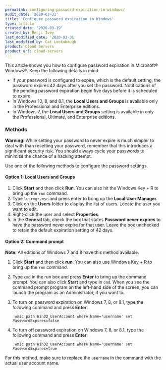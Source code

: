 ```yaml
---
permalink: configuring-password-expiration-in-windows/
audit_date: '2020-03-31'
title: 'Configure password expiration in Windows'
type: article
created_date: '2020-03-19'
created_by: Benji Ivey
last_modified_date: '2020-03-31'
last_modified_by: Cat Lookabaugh
product: Cloud Servers
product_url: cloud-servers
---
```


This article shows you how to configure password expiration in Microsoft&reg; Windows&reg;.  Keep the following details in mind:

- If your password is configured to expire, which is the default setting, the password expires 42 days after you set the password. Notifications of the pending password expiration begin five days before it is scheduled to expire.
- In Windows 10, 8, and 8.1, the **Local Users and Groups** is available only in the Professional and Enterprise editions.
- In Windows 7, the **Local Users and Groups** setting is available in only the Professional, Ultimate, and Enterprise editions.

### Methods

**Warning**: While setting your password to never expire is much simpler to deal with than resetting your password, remember that this introduces a significant security risk. You should always cycle your passwords to minimize the chance of a hacking attempt.

Use one of the following methods to configure the password settings.

#### Option 1: Local Users and Groups

1. Click **Start** and then click **Run**. You can also hit the Windows Key + R to bring up the `run` command.
2. Type `lusrmgr.msc` and press enter to bring up the **Local User Manager**.
3. Click on the **Users** folder to display the list of users. Locate the user you want to edit.
4. Right-click the user and select **Properties**.
5. In the **General** tab, check the box that states **Password never expires** to have the password never expire for that user. Leave the box unchecked to retain the default expiration setting of 42 days.

#### Option 2: Command prompt

**Note**: All editions of Windows 7 and 8 have this method available.

1. Click **Start** and then click **run**. You can also use Windows Key + R to bring up the `run` command.
2. Type `cmd` in the run box and press **Enter** to bring up the command prompt. You can also click **Start** and type in `cmd`. When you see the command prompt program on the left-hand side of the screen, you can launch the program as an Administrator, if you want to.
3. To turn on password expiration on Windows 7, 8, or 8.1, type the following command and press **Enter**: 

        wmic path Win32_UserAccount where Name='username' set PasswordExpires=false
        
4. To turn off password expiration on Windows 7, 8, or 8.1, type the following command and press **Enter**: 

        wmic path Win32_UserAccount where Name='username' set PasswordExpires=true

For this method, make sure to replace the `username` in the command with the actual user account name.
